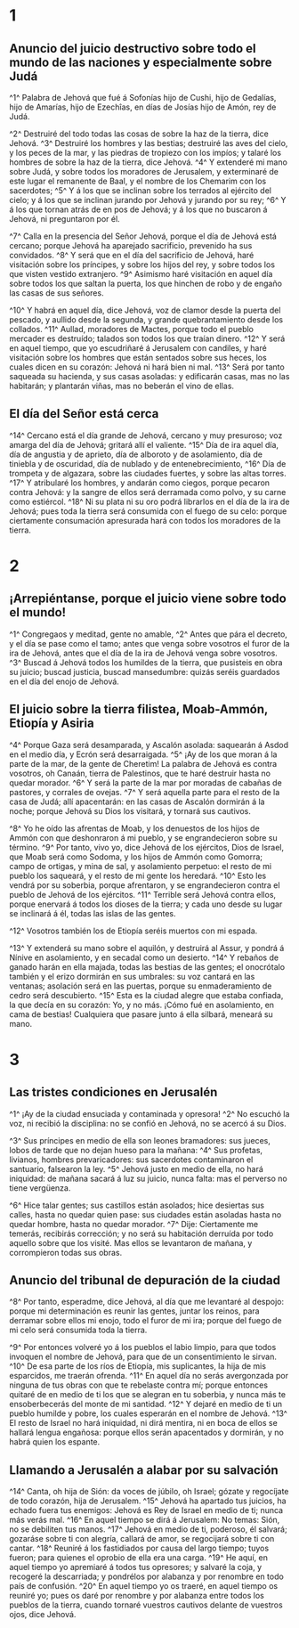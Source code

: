 # 1 
## Anuncio del juicio destructivo sobre todo el mundo de las naciones y especialmente sobre Judá
^1^ Palabra de Jehová que fué á Sofonías hijo de Cushi, hijo de Gedalías, hijo de Amarías, hijo de Ezechîas, en días de Josías hijo de Amón, rey de Judá. 

^2^ Destruiré del todo todas las cosas de sobre la haz de la tierra, dice Jehová. ^3^ Destruiré los hombres y las bestias; destruiré las aves del cielo, y los peces de la mar, y las piedras de tropiezo con los impíos; y talaré los hombres de sobre la haz de la tierra, dice Jehová. ^4^ Y extenderé mi mano sobre Judá, y sobre todos los moradores de Jerusalem, y exterminaré de este lugar el remanente de Baal, y el nombre de los Chemarim con los sacerdotes; ^5^ Y á los que se inclinan sobre los terrados al ejército del cielo; y á los que se inclinan jurando por Jehová y jurando por su rey; ^6^ Y á los que tornan atrás de en pos de Jehová; y á los que no buscaron á Jehová, ni preguntaron por él. 

^7^ Calla en la presencia del Señor Jehová, porque el día de Jehová está cercano; porque Jehová ha aparejado sacrificio, prevenido ha sus convidados. ^8^ Y será que en el día del sacrificio de Jehová, haré visitación sobre los príncipes, y sobre los hijos del rey, y sobre todos los que visten vestido extranjero. ^9^ Asimismo haré visitación en aquel día sobre todos los que saltan la puerta, los que hinchen de robo y de engaño las casas de sus señores. 

^10^ Y habrá en aquel día, dice Jehová, voz de clamor desde la puerta del pescado, y aullido desde la segunda, y grande quebrantamiento desde los collados. ^11^ Aullad, moradores de Mactes, porque todo el pueblo mercader es destruído; talados son todos los que traían dinero. ^12^ Y será en aquel tiempo, que yo escudriñaré á Jerusalem con candiles, y haré visitación sobre los hombres que están sentados sobre sus heces, los cuales dicen en su corazón: Jehová ni hará bien ni mal. ^13^ Será por tanto saqueada su hacienda, y sus casas asoladas: y edificarán casas, mas no las habitarán; y plantarán viñas, mas no beberán el vino de ellas. 

## El día del Señor está cerca
^14^ Cercano está el día grande de Jehová, cercano y muy presuroso; voz amarga del día de Jehová; gritará allí el valiente. ^15^ Día de ira aquel día, día de angustia y de aprieto, día de alboroto y de asolamiento, día de tiniebla y de oscuridad, día de nublado y de entenebrecimiento, ^16^ Día de trompeta y de algazara, sobre las ciudades fuertes, y sobre las altas torres. ^17^ Y atribularé los hombres, y andarán como ciegos, porque pecaron contra Jehová: y la sangre de ellos será derramada como polvo, y su carne como estiércol. ^18^ Ni su plata ni su oro podrá librarlos en el día de la ira de Jehová; pues toda la tierra será consumida con el fuego de su celo: porque ciertamente consumación apresurada hará con todos los moradores de la tierra. 

# 2 
## ¡Arrepiéntanse, porque el juicio viene sobre todo el mundo!
^1^ Congregaos y meditad, gente no amable, ^2^ Antes que pára el decreto, y el día se pase como el tamo; antes que venga sobre vosotros el furor de la ira de Jehová, antes que el día de la ira de Jehová venga sobre vosotros. ^3^ Buscad á Jehová todos los humildes de la tierra, que pusisteis en obra su juicio; buscad justicia, buscad mansedumbre: quizás seréis guardados en el día del enojo de Jehová.

## El juicio sobre la tierra filistea, Moab-Ammón, Etiopía y Asiria
^4^ Porque Gaza será desamparada, y Ascalón asolada: saquearán á Asdod en el medio día, y Ecrón será desarraigada. ^5^ ¡Ay de los que moran á la parte de la mar, de la gente de Cheretim! La palabra de Jehová es contra vosotros, oh Canaán, tierra de Palestinos, que te haré destruir hasta no quedar morador. ^6^ Y será la parte de la mar por moradas de cabañas de pastores, y corrales de ovejas. ^7^ Y será aquella parte para el resto de la casa de Judá; allí apacentarán: en las casas de Ascalón dormirán á la noche; porque Jehová su Dios los visitará, y tornará sus cautivos.

^8^ Yo he oído las afrentas de Moab, y los denuestos de los hijos de Ammón con que deshonraron á mi pueblo, y se engrandecieron sobre su término. ^9^ Por tanto, vivo yo, dice Jehová de los ejércitos, Dios de Israel, que Moab será como Sodoma, y los hijos de Ammón como Gomorra; campo de ortigas, y mina de sal, y asolamiento perpetuo: el resto de mi pueblo los saqueará, y el resto de mi gente los heredará. ^10^ Esto les vendrá por su soberbia, porque afrentaron, y se engrandecieron contra el pueblo de Jehová de los ejércitos. ^11^ Terrible será Jehová contra ellos, porque enervará á todos los dioses de la tierra; y cada uno desde su lugar se inclinará á él, todas las islas de las gentes. 

^12^ Vosotros también los de Etiopía seréis muertos con mi espada. 

^13^ Y extenderá su mano sobre el aquilón, y destruirá al Assur, y pondrá á Nínive en asolamiento, y en secadal como un desierto. ^14^ Y rebaños de ganado harán en ella majada, todas las bestias de las gentes; el onocrótalo también y el erizo dormirán en sus umbrales: su voz cantará en las ventanas; asolación será en las puertas, porque su enmaderamiento de cedro será descubierto. ^15^ Esta es la ciudad alegre que estaba confiada, la que decía en su corazón: Yo, y no más. ¡Cómo fué en asolamiento, en cama de bestias! Cualquiera que pasare junto á ella silbará, meneará su mano. 

# 3 
## Las tristes condiciones en Jerusalén
^1^ ¡Ay de la ciudad ensuciada y contaminada y opresora! ^2^ No escuchó la voz, ni recibió la disciplina: no se confió en Jehová, no se acercó á su Dios. 

^3^ Sus príncipes en medio de ella son leones bramadores: sus jueces, lobos de tarde que no dejan hueso para la mañana: ^4^ Sus profetas, livianos, hombres prevaricadores: sus sacerdotes contaminaron el santuario, falsearon la ley. ^5^ Jehová justo en medio de ella, no hará iniquidad: de mañana sacará á luz su juicio, nunca falta: mas el perverso no tiene vergüenza. 

^6^ Hice talar gentes; sus castillos están asolados; hice desiertas sus calles, hasta no quedar quien pase: sus ciudades están asoladas hasta no quedar hombre, hasta no quedar morador. ^7^ Dije: Ciertamente me temerás, recibirás corrección; y no será su habitación derruída por todo aquello sobre que los visité. Mas ellos se levantaron de mañana, y corrompieron todas sus obras. 

## Anuncio del tribunal de depuración de la ciudad
^8^ Por tanto, esperadme, dice Jehová, al día que me levantaré al despojo: porque mi determinación es reunir las gentes, juntar los reinos, para derramar sobre ellos mi enojo, todo el furor de mi ira; porque del fuego de mi celo será consumida toda la tierra. 

^9^ Por entonces volveré yo á los pueblos el labio limpio, para que todos invoquen el nombre de Jehová, para que de un consentimiento le sirvan. ^10^ De esa parte de los ríos de Etiopía, mis suplicantes, la hija de mis esparcidos, me traerán ofrenda. ^11^ En aquel día no serás avergonzada por ninguna de tus obras con que te rebelaste contra mí; porque entonces quitaré de en medio de ti los que se alegran en tu soberbia, y nunca más te ensoberbecerás del monte de mi santidad. ^12^ Y dejaré en medio de ti un pueblo humilde y pobre, los cuales esperarán en el nombre de Jehová. ^13^ El resto de Israel no hará iniquidad, ni dirá mentira, ni en boca de ellos se hallará lengua engañosa: porque ellos serán apacentados y dormirán, y no habrá quien los espante. 

## Llamando a Jerusalén a alabar por su salvación
^14^ Canta, oh hija de Sión: da voces de júbilo, oh Israel; gózate y regocíjate de todo corazón, hija de Jerusalem. ^15^ Jehová ha apartado tus juicios, ha echado fuera tus enemigos: Jehová es Rey de Israel en medio de ti; nunca más verás mal. ^16^ En aquel tiempo se dirá á Jerusalem: No temas: Sión, no se debiliten tus manos. ^17^ Jehová en medio de ti, poderoso, él salvará; gozaráse sobre ti con alegría, callará de amor, se regocijará sobre ti con cantar. ^18^ Reuniré á los fastidiados por causa del largo tiempo; tuyos fueron; para quienes el oprobio de ella era una carga. ^19^ He aquí, en aquel tiempo yo apremiaré á todos tus opresores; y salvaré la coja, y recogeré la descarriada; y pondrélos por alabanza y por renombre en todo país de confusión. ^20^ En aquel tiempo yo os traeré, en aquel tiempo os reuniré yo; pues os daré por renombre y por alabanza entre todos los pueblos de la tierra, cuando tornaré vuestros cautivos delante de vuestros ojos, dice Jehová. 